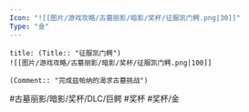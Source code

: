 ```yaml
---
Icon: "![[图片/游戏攻略/古墓丽影/暗影/奖杯/征服凯门鳄.png|30]]"
Type: "金"
---
```

```ad-common-gold-trophy
title: (Title:: "征服凯门鳄")
![[图片/游戏攻略/古墓丽影/暗影/奖杯/征服凯门鳄.png|100]]

(Comment:: "完成兹帕纳的渴求古墓挑战")
```

#古墓丽影/暗影/奖杯/DLC/巨鳄 #奖杯 #奖杯/金
